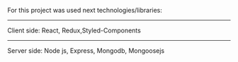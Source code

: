 For this project was used next technologies/libraries:
***
Client side: React, Redux,Styled-Components
***
Server side: Node js, Express, Mongodb, Mongoosejs